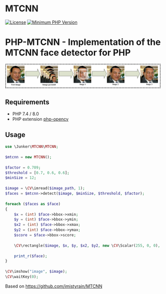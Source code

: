# MTCNN
[![License](https://img.shields.io/badge/license-MIT-yellow.svg)](LICENSE) [![Minimum PHP Version](https://img.shields.io/badge/php-%3E%3D%207.0-8892BF.svg)](https://php.net/)

# PHP-MTCNN - Implementation of the MTCNN face detector for PHP

![](.github/index.png)

## Requirements
- PHP 7.4 / 8.0
- PHP extension [php-opencv](https://github.com/php-opencv/php-opencv)

## Usage

```php
use \Junker\MTCNN\MTCNN;

$mtcnn = new MTCNN();

$factor = 0.709;
$threshold = [0.7, 0.6, 0.6];
$minSize = 12;

$image = \CV\imread($image_path, 1);
$faces = $mtcnn->detect($image, $minSize, $threshold, $factor);

foreach ($faces as $face)
{
	$x = (int) $face->bbox->xmin;
	$y = (int) $face->bbox->ymin;
	$x2 = (int) $face->bbox->xmax;
	$y2 = (int) $face->bbox->ymax;
	$score = $face->bbox->score;

	\CV\rectangle($image, $x, $y, $x2, $y2, new \CV\Scalar(255, 0, 0), 2);

	print_r($face);
}

\CV\imshow("image", $image);
\CV\waitKey(0);
```

Based on https://github.com/imistyrain/MTCNN
